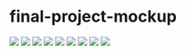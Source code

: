 # final-project-mockup

<img class="ui medium centered image" src="/images/home1.png">

<img class="ui medium centered image" src="/images/home2.png">

<img class="ui medium centered image" src="/images/home3.png">

<img class="ui medium centered image" src="/images/account1.png">

<img class="ui medium centered image" src="/images/account2.png">

<img class="ui medium centered image" src="/images/land1.png">

<img class="ui medium centered image" src="/images/land2.png">

<img class="ui medium centered image" src="/images/land3.png">

<img class="ui medium centered image" src="/images/land4.png">